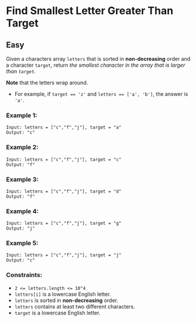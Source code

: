 # Find Smallest Letter Greater Than Target
## Easy
Given a characters array `letters` that is sorted in **non-decreasing** order and a character `target`, return *the smallest character in the array that is larger than `target`.*

**Note** that the letters wrap around.

- For example, if `target == 'z'` and `letters == ['a', 'b']`, the answer is `'a'`.

### Example 1:
```
Input: letters = ["c","f","j"], target = "a"
Output: "c"
```

### Example 2:
```
Input: letters = ["c","f","j"], target = "c"
Output: "f"
```

### Example 3:
```
Input: letters = ["c","f","j"], target = "d"
Output: "f"
```

### Example 4:
```
Input: letters = ["c","f","j"], target = "g"
Output: "j"
```

### Example 5:
```
Input: letters = ["c","f","j"], target = "j"
Output: "c"
```

### Constraints:
- `2 <= letters.length <= 10^4`
- `letters[i]` is a lowercase English letter.
- `letters` is sorted in **non-decreasing** order.
- `letters` contains at least two different characters.
- `target` is a lowercase English letter.
